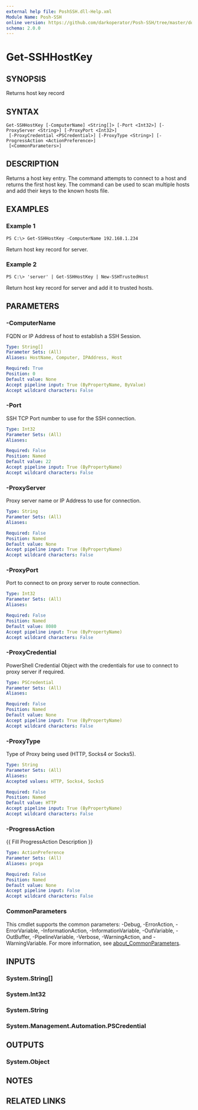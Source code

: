 ```yaml
---
external help file: PoshSSH.dll-Help.xml
Module Name: Posh-SSH
online version: https://github.com/darkoperator/Posh-SSH/tree/master/docs
schema: 2.0.0
---
```


# Get-SSHHostKey

## SYNOPSIS
Returns host key record

## SYNTAX

```
Get-SSHHostKey [-ComputerName] <String[]> [-Port <Int32>] [-ProxyServer <String>] [-ProxyPort <Int32>]
 [-ProxyCredential <PSCredential>] [-ProxyType <String>] [-ProgressAction <ActionPreference>]
 [<CommonParameters>]
```

## DESCRIPTION
Returns a host key entry.
The command attempts to connect to a host and returns the first host key.
The command can be used to scan multiple hosts and add their keys to the known hosts file.

## EXAMPLES

### Example 1
```
PS C:\> Get-SSHHostKey -ComputerName 192.168.1.234
```

Return host key record for server.

### Example 2
```
PS C:\> 'server' | Get-SSHHostKey | New-SSHTrustedHost
```

Return host key record for server and add it to trusted hosts.

## PARAMETERS

### -ComputerName
FQDN or IP Address of host to establish a SSH Session.

```yaml
Type: String[]
Parameter Sets: (All)
Aliases: HostName, Computer, IPAddress, Host

Required: True
Position: 0
Default value: None
Accept pipeline input: True (ByPropertyName, ByValue)
Accept wildcard characters: False
```

### -Port
SSH TCP Port number to use for the SSH connection.

```yaml
Type: Int32
Parameter Sets: (All)
Aliases:

Required: False
Position: Named
Default value: 22
Accept pipeline input: True (ByPropertyName)
Accept wildcard characters: False
```

### -ProxyServer
Proxy server name or IP Address to use for connection.

```yaml
Type: String
Parameter Sets: (All)
Aliases:

Required: False
Position: Named
Default value: None
Accept pipeline input: True (ByPropertyName)
Accept wildcard characters: False
```

### -ProxyPort
Port to connect to on proxy server to route connection.

```yaml
Type: Int32
Parameter Sets: (All)
Aliases:

Required: False
Position: Named
Default value: 8080
Accept pipeline input: True (ByPropertyName)
Accept wildcard characters: False
```

### -ProxyCredential
PowerShell Credential Object with the credentials for use to connect to proxy server if required.

```yaml
Type: PSCredential
Parameter Sets: (All)
Aliases:

Required: False
Position: Named
Default value: None
Accept pipeline input: True (ByPropertyName)
Accept wildcard characters: False
```

### -ProxyType
Type of Proxy being used (HTTP, Socks4 or Socks5).

```yaml
Type: String
Parameter Sets: (All)
Aliases:
Accepted values: HTTP, Socks4, Socks5

Required: False
Position: Named
Default value: HTTP
Accept pipeline input: True (ByPropertyName)
Accept wildcard characters: False
```

### -ProgressAction
{{ Fill ProgressAction Description }}

```yaml
Type: ActionPreference
Parameter Sets: (All)
Aliases: proga

Required: False
Position: Named
Default value: None
Accept pipeline input: False
Accept wildcard characters: False
```

### CommonParameters
This cmdlet supports the common parameters: -Debug, -ErrorAction, -ErrorVariable, -InformationAction, -InformationVariable, -OutVariable, -OutBuffer, -PipelineVariable, -Verbose, -WarningAction, and -WarningVariable. For more information, see [about_CommonParameters](http://go.microsoft.com/fwlink/?LinkID=113216).

## INPUTS

### System.String[]
### System.Int32
### System.String
### System.Management.Automation.PSCredential
## OUTPUTS

### System.Object
## NOTES

## RELATED LINKS
